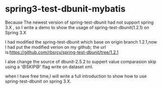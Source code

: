 # spring3-test-dbunit-mybatis
Because The newest version of spring-test-dbunit had not support spring 3.X , so I write  a demo to show the usage of spring-test-dbunit(1.2.1)  on Spring 3.X

I had modified the spring-test-dbunit which base on origin branch 1.2.1,now I had put the modified verion on my github;
the url is:https://github.com/rbsrcy/spring-test-dbunit/tree/1.2.1

I alse change the source of dbunit-2.5.2 to suppert value comparasion skip using a '@SKIP@' flag write on dataset xml.

when I have free time,I will write a full introduction to show how to use spring-test-dbunit on spring 3.X.
